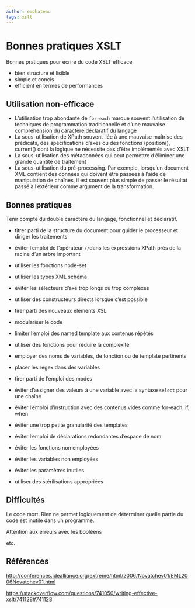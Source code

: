```yaml
---
author: emchateau
tags: xslt
---
```


# Bonnes pratiques XSLT

Bonnes pratiques pour écrire du code XSLT efficace

- bien structuré et lisible
- simple et concis
- efficient en termes de performances

## Utilisation non-efficace

- L’utilisation trop abondante de `for-each` marque souvent l’utilisation de techniques de programmation traditionnelle et d’une mauvaise compréhension du caractère déclaratif du langage
- La sous-utilisation de XPath souvent liée à une mauvaise maîtrise des prédicats, des spécifications d’axes ou des fonctions (position(), current() dont la logique ne nécessite pas d’être implémentés avec XSLT
- La sous-utilisation des métadonnées qui peut permettre d’éliminer une grande quantité de traitement
- La sous-utilisation du pré-processing. Par exemple, lorsqu’un document XML contient des données qui doivent être passées à l’aide de manipulation de chaînes, il est souvent plus simple de passer le résultat passé à l’extérieur comme argument de la transformation.

## Bonnes pratiques

Tenir compte du double caractère du langage, fonctionnel et déclaratif.

- titrer parti de la structure du document pour guider le processeur et diriger les traitements

- éviter l’emploi de l’opérateur `//`dans les expressions XPath près de la racine d’un arbre important

- utiliser les fonctions node-set

- utiliser les types XML schéma

- éviter les sélecteurs d’axe trop longs ou trop complexes

- utiliser des constructeurs directs lorsque c’est possible

- tirer parti des nouveaux éléments XSL

- modulariser le code

- limiter l’emploi des named template aux contenus répétés

- utiliser des fonctions pour réduire la complexité

- employer des noms de variables, de fonction ou de template pertinents

- placer les regex dans des variables

- tirer parti de l’emploi des modes

- éviter d’assigner des valeurs à une variable avec la syntaxe `select` pour une chaîne

- éviter l’emploi d’instruction avec des contenus vides comme for-each, if, when

- éviter une trop petite granularité des templates

- éviter l’emploi de déclarations redondantes d’espace de nom

- éviter les fonctions non employées

- éviter les variables non employées

- éviter les paramètres inutiles

- utiliser des stérilisations appropriées

  

## Difficultés

Le code mort. Rien ne permet logiquement de déterminer quelle partie du code est inutile dans un programme.

Attention aux erreurs avec les booléens

etc.

## Références

http://conferences.idealliance.org/extreme/html/2006/Novatchev01/EML2006Novatchev01.html

https://stackoverflow.com/questions/741050/writing-effective-xslt/741128#741128